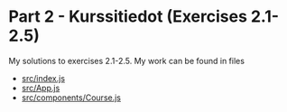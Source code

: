 # Part 2 - Kurssitiedot (Exercises 2.1-2.5)
My solutions to exercises 2.1-2.5. My work can be found in files
* [src/index.js](/osa2/kurssitiedot/src/index.js)
* [src/App.js](/osa2/kurssitiedot/src/App.js)
* [src/components/Course.js](/osa2/kurssitiedot/src/components/Course.js)